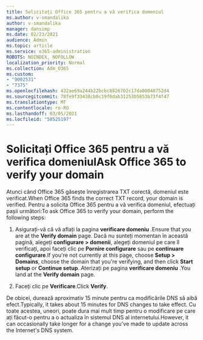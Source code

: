 ```yaml
---
title: Solicitați Office 365 pentru a vă verifica domeniul
ms.author: v-smandalika
author: v-smandalika
manager: dansimp
ms.date: 02/23/2021
audience: Admin
ms.topic: article
ms.service: o365-administration
ROBOTS: NOINDEX, NOFOLLOW
localization_priority: Normal
ms.collection: Adm_O365
ms.custom:
- "9002531"
- "7375"
ms.openlocfilehash: 432ae69a244b22bcbc8826702c17da00040752d4
ms.sourcegitcommit: 78fe9f33438cb0c19f0dab31253b5853b73f4f47
ms.translationtype: MT
ms.contentlocale: ro-RO
ms.lasthandoff: 03/05/2021
ms.locfileid: "50525197"
---
```

# <a name="ask-office-365-to-verify-your-domain"></a><span data-ttu-id="cf0d4-102">Solicitați Office 365 pentru a vă verifica domeniul</span><span class="sxs-lookup"><span data-stu-id="cf0d4-102">Ask Office 365 to verify your domain</span></span>

<span data-ttu-id="cf0d4-103">Atunci când Office 365 găsește înregistrarea TXT corectă, domeniul este verificat.</span><span class="sxs-lookup"><span data-stu-id="cf0d4-103">When Office 365 finds the correct TXT record, your domain is verified.</span></span> <span data-ttu-id="cf0d4-104">Pentru a solicita Office 365 pentru a vă verifica domeniul, efectuați pașii următori:</span><span class="sxs-lookup"><span data-stu-id="cf0d4-104">To ask Office 365 to verify your domain, perform the following steps:</span></span>

1. <span data-ttu-id="cf0d4-105">Asigurați-vă că vă aflați la pagina **verificare domeniu** .</span><span class="sxs-lookup"><span data-stu-id="cf0d4-105">Ensure that you are at the **Verify domain** page.</span></span> <span data-ttu-id="cf0d4-106">Dacă nu sunteți momentan în această pagină, alegeți **configurare > domenii**, alegeți domeniul pe care îl verificați, apoi faceți clic pe **Pornire configurare** sau pe **continuare configurare**.</span><span class="sxs-lookup"><span data-stu-id="cf0d4-106">If you're not currently at this page, choose **Setup > Domains**, choose the domain that you're verifying, and then click **Start setup** or **Continue setup**.</span></span> <span data-ttu-id="cf0d4-107">Aterizați pe pagina **verificare domeniu** .</span><span class="sxs-lookup"><span data-stu-id="cf0d4-107">You land at the **Verify domain** page.</span></span>

2. <span data-ttu-id="cf0d4-108">Faceți clic pe **Verificare**.</span><span class="sxs-lookup"><span data-stu-id="cf0d4-108">Click **Verify**.</span></span>

<span data-ttu-id="cf0d4-109">De obicei, durează aproximativ 15 minute pentru ca modificările DNS să aibă efect.</span><span class="sxs-lookup"><span data-stu-id="cf0d4-109">Typically, it takes about 15 minutes for DNS changes to take effect.</span></span> <span data-ttu-id="cf0d4-110">Cu toate acestea, uneori, poate dura mai mult timp pentru o modificare pe care ați făcut-o pentru a o actualiza în sistemul DNS al internetului.</span><span class="sxs-lookup"><span data-stu-id="cf0d4-110">However, it can occasionally take longer for a change you've made to update across the Internet's DNS system.</span></span>

